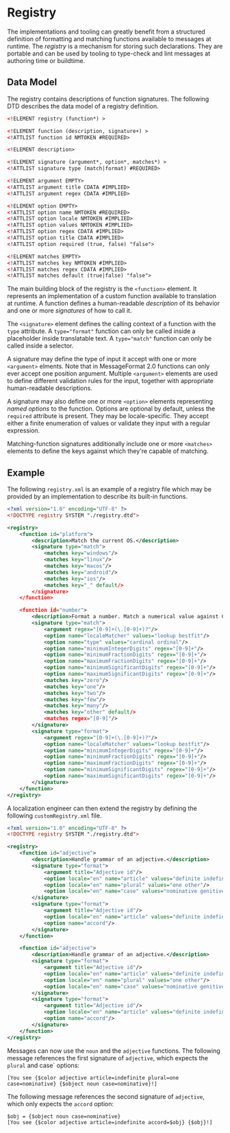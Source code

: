 # Registry

The implementations and tooling can greatly benefit from a structured definition of formatting and matching functions available to messages at runtime. The _registry_ is a mechanism for storing such declarations. They are portable and can be used by tooling to type-check and lint messages at authoring time or buildtime.

## Data Model

The registry contains descriptions of function signatures. The following DTD describes the data model of a registry definition.

```xml
<!ELEMENT registry (function*) >

<!ELEMENT function (description, signature+) >
<!ATTLIST function id NMTOKEN #REQUIRED>

<!ELEMENT description>

<!ELEMENT signature (argument*, option*, matches*) >
<!ATTLIST signature type (match|format) #REQUIRED>

<!ELEMENT argument EMPTY>
<!ATTLIST argument title CDATA #IMPLIED>
<!ATTLIST argument regex CDATA #IMPLIED>

<!ELEMENT option EMPTY>
<!ATTLIST option name NMTOKEN #REQUIRED>
<!ATTLIST option locale NMTOKEN #IMPLIED>
<!ATTLIST option values NMTOKEN #IMPLIED>
<!ATTLIST option regex CDATA #IMPLIED>
<!ATTLIST option title CDATA #IMPLIED>
<!ATTLIST option required (true, false) "false">

<!ELEMENT matches EMPTY>
<!ATTLIST matches key NMTOKEN #IMPLIED>
<!ATTLIST matches regex CDATA #IMPLIED>
<!ATTLIST matches default (true|false) "false">
```

The main building block of the registry is the `<function>` element. It represents an implementation of a custom function available to translation at runtime. A function defines a human-readable _description_ of its behavior and one or more _signatures_ of how to call it.

The `<signature>` element defines the calling context of a function with the `type` attribute. A `type="format"` function can only be called inside a placeholder inside translatable text. A `type="match"` function can only be called inside a selector.

A signature may define the type of input it accept with one or more `<argument>` elments. Note that in MessageFormat 2.0 functions can only ever accept one position argument. Multiple `<argument>` elements are used to define different validation rules for the input, together with appropriate human-readable descriptions.

A signature may also define one or more `<option>` elements representing _named options_ to the function. Options are optional by default, unless the `required` attribute is present. They may be locale-specific. They accept either a finite enumeration of values or validate they input with a regular expression.

Matching-function signatures additionally include one or more `<matches>` elements to define the keys against which they're capable of matching.

## Example

The following `registry.xml` is an example of a registry file which may be provided by an implementation to describe its built-in functions.

```xml
<?xml version="1.0" encoding="UTF-8" ?>
<!DOCTYPE registry SYSTEM "./registry.dtd">

<registry>
	<function id="platform">
		<description>Match the current OS.</description>
		<signature type="match">
			<matches key="windows"/>
			<matches key="linux"/>
			<matches key="macos"/>
			<matches key="android"/>
			<matches key="ios"/>
			<matches key="_" default/>
		</signature>
	</function>

	<function id="number">
		<description>Format a number. Match a numerical value against CLDR plural categories or against a number literal.</description>
		<signature type="match">
			<argument regex="[0-9]+(\.[0-9]+)?"/>
			<option name="localeMatcher" values="lookup bestfit"/>
			<option name="type" values="cardinal ordinal"/>
			<option name="minimumIntegerDigits" regex="[0-9]+"/>
			<option name="minimumFractionDigits" regex="[0-9]+"/>
			<option name="maximumFractionDigits" regex="[0-9]+"/>
			<option name="minimumSignificantDigits" regex="[0-9]+"/>
			<option name="maximumSignificantDigits" regex="[0-9]+"/>
			<matches key="zero"/>
			<matches key="one"/>
			<matches key="two"/>
			<matches key="few"/>
			<matches key="many"/>
			<matches key="other" default/>
			<matches regex="[0-9]"/>
		</signature>
		<signature type="format">
			<argument regex="[0-9]+(\.[0-9]+)?"/>
			<option name="localeMatcher" values="lookup bestfit"/>
			<option name="minimumIntegerDigits" regex="[0-9]+"/>
			<option name="minimumFractionDigits" regex="[0-9]+"/>
			<option name="maximumFractionDigits" regex="[0-9]+"/>
			<option name="minimumSignificantDigits" regex="[0-9]+"/>
			<option name="maximumSignificantDigits" regex="[0-9]+"/>
		</signature>
	</function>
</registry>
```

A localization engineer can then extend the registry by defining the following `customRegistry.xml` file.

```xml
<?xml version="1.0" encoding="UTF-8" ?>
<!DOCTYPE registry SYSTEM "./registry.dtd">

<registry>
	<function id="adjective">
		<description>Handle grammar of an adjective.</description>
		<signature type="format">
			<argument title="Adjective id"/>
			<option locale="en" name="article" values="definite indefinite none"/>
			<option locale="en" name="plural" values="one other"/>
			<option locale="en" name="case" values="nominative genitive"/>
		</signature>
		<signature type="format">
			<argument title="Adjective id"/>
			<option locale="en" name="article" values="definite indefinite none"/>
			<option name="accord"/>
		</signature>
	</function>

	<function id="adjective">
		<description>Handle grammar of an adjective.</description>
		<signature type="format">
			<argument title="Adjective id"/>
			<option locale="en" name="article" values="definite indefinite none"/>
			<option locale="en" name="plural" values="one other"/>
			<option locale="en" name="case" values="nominative genitive"/>
		</signature>
		<signature type="format">
			<argument title="Adjective id"/>
			<option locale="en" name="article" values="definite indefinite none"/>
			<option name="accord"/>
		</signature>
	</function>
</registry>
```

Messages can now use the `noun` and the `adjective` functions. The following message references the first signature of `adjective`, which expects the `plural` and case` options:

    [You see {$color adjective article=indefinite plural=one case=nominative} {$object noun case=nominative}!]

The following message references the second signature of `adjective`, which only expects the `accord` option:

    $obj = {$object noun case=nominative}
    [You see {$color adjective article=indefinite accord=$obj} {$obj}!]

